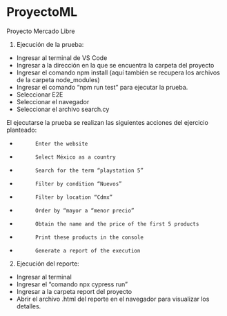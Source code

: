 # ProyectoML
Proyecto Mercado Libre

1. Ejecución de la prueba:
- Ingresar al terminal de VS Code
- Ingresar a la dirección en la que se encuentra la carpeta del proyecto
- Ingresar el comando npm install (aquí también se recupera los archivos de la carpeta node_modules)
- Ingresar el comando “npm run test” para ejecutar la prueba.
- Seleccionar E2E
- Seleccionar el navegador
- Seleccionar el archivo search.cy

El ejecutarse la prueba se realizan las siguientes acciones del ejercicio planteado:   
* 			Enter the website  
* 			Select México as a country  
* 			Search for the term “playstation 5”  
* 			Filter by condition “Nuevos”  
* 			Filter by location “Cdmx”  
* 			Order by “mayor a “menor precio”  
* 			Obtain the name and the price of the first 5 products   
* 			Print these products in the console 
* 			Generate a report of the execution  

2. Ejecución del reporte:
- Ingresar al terminal
- Ingresar el “comando npx cypress run”
- Ingresar a la carpeta report del proyecto
- Abrir el archivo .html del reporte en el navegador para visualizar los detalles.
